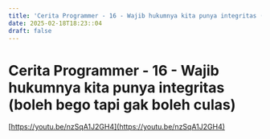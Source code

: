 ```yaml
---
title: 'Cerita Programmer - 16 - Wajib hukumnya kita punya integritas (boleh bego tapi gak boleh culas)'
date: 2025-02-18T18:23::04
draft: false
---
```


# Cerita Programmer - 16 - Wajib hukumnya kita punya integritas (boleh bego tapi gak boleh culas)

[https://youtu.be/nzSqA1J2GH4](https://youtu.be/nzSqA1J2GH4)
